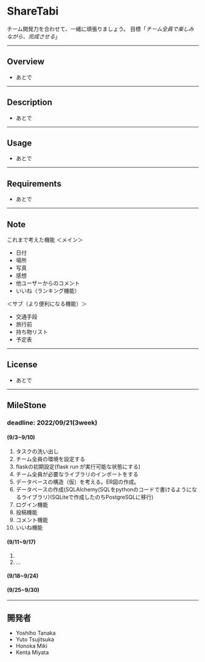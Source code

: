 # ShareTabi

チーム開発力を合わせて、一緒に頑張りましょう。
目標「*チーム全員で楽しみながら、完成させる*」

---
## Overview
- あとで

---
## Description
- あとで

---
## Usage
- あとで

---
## Requirements
- あとで

---
## Note


これまで考えた機能
＜メイン＞
- 日付
- 場所
- 写真
- 感想
- 他ユーザーからのコメント
- いいね（ランキング機能）

＜サブ（より便利になる機能）＞
- 交通手段
- 旅行前
- 持ち物リスト
- 予定表

  
---
## License
- あとで
  
---
## MileStone
### deadline: 2022/09/21(3week)

#### (9/3~9/10)
1. タスクの洗い出し
1. チーム全員の環境を設定する
1. flaskの初期設定(flask run が実行可能な状態にする)
1. チーム全員が必要なライブラリのインポートをする
1. データベースの構造（仮）を考える。ER図の作成。
1. データベースの作成(SQLAlchemy(SQLをpythonのコードで書けるようになるライブラリ)(SQLiteで作成したのちPostgreSQLに移行)
1. ログイン機能
1. 投稿機能
1. コメント機能
1. いいね機能


#### (9/11~9/17)
1. 
1. ...

#### (9/18~9/24)



#### (9/25~9/30)

---

## 開発者

- Yoshiho Tanaka
- Yuto Tsujitsuka 
- Honoka Miki
- Kenta Miyata